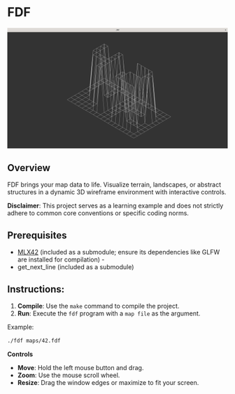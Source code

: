 # FDF

![42](files/42.png)

## Overview

FDF brings your map data to life. Visualize terrain, landscapes, or abstract structures in a dynamic 3D wireframe environment with interactive controls.

**Disclaimer**: This project serves as a learning example and does not strictly adhere to common core conventions or specific coding norms.

## Prerequisites

- [MLX42](https://github.com/codam-coding-college/MLX42) (included as a submodule; ensure its dependencies like GLFW are installed for compilation) - 
- get_next_line (included as a submodule)

## Instructions:

1. **Compile**: Use the `make` command to compile the project.
3. **Run**: Execute the `fdf` program with a `map file` as the argument.

Example:
```bash
./fdf maps/42.fdf
```

**Controls**

* **Move**: Hold the left mouse button and drag.
* **Zoom**: Use the mouse scroll wheel.
* **Resize**: Drag the window edges or maximize to fit your screen.
